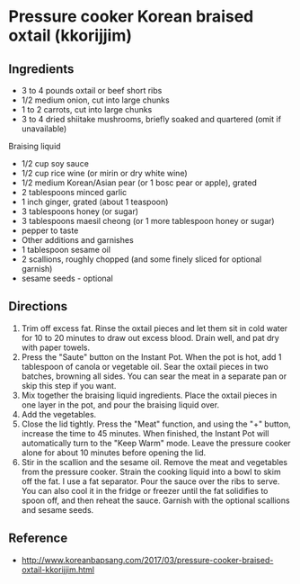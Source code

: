 # Pressure cooker Korean braised oxtail (kkorijjim)

## Ingredients

* 3 to 4 pounds oxtail or beef short ribs
* 1/2 medium onion, cut into large chunks
* 1 to 2 carrots, cut into large chunks
* 3 to 4 dried shiitake mushrooms, briefly soaked and quartered (omit if unavailable)

Braising liquid

* 1/2 cup soy sauce
* 1/2 cup rice wine (or mirin or dry white wine)
* 1/2 medium Korean/Asian pear (or 1 bosc pear or apple), grated
* 2 tablespoons minced garlic
* 1 inch ginger, grated (about 1 teaspoon)
* 3 tablespoons honey (or sugar)
* 3 tablespoons maesil cheong (or 1 more tablespoon honey or sugar)
* pepper to taste
* Other additions and garnishes
* 1 tablespoon sesame oil
* 2 scallions, roughly chopped (and some finely sliced for optional garnish)
* sesame seeds - optional

## Directions

1. Trim off excess fat. Rinse the oxtail pieces and let them sit in cold water for 10 to 20 minutes to draw out excess blood. Drain well, and pat dry with paper towels.
2. Press the "Saute" button on the Instant Pot. When the pot is hot, add 1 tablespoon of canola or vegetable oil. Sear the oxtail pieces in two batches, browning all sides. You can sear the meat in a separate pan or skip this step if you want.
3. Mix together the braising liquid ingredients. Place the oxtail pieces in one layer in the pot, and pour the braising liquid over.
4. Add the vegetables.
5. Close the lid tightly. Press the "Meat" function, and using the "+" button, increase the time to 45 minutes. When finished, the Instant Pot will automatically turn to the "Keep Warm" mode. Leave the pressure cooker alone for about 10 minutes before opening the lid.
6. Stir in the scallion and the sesame oil. Remove the meat and vegetables from the pressure cooker. Strain the cooking liquid into a bowl to skim off the fat. I use a fat separator. Pour the sauce over the ribs to serve. You can also cool it in the fridge or freezer until the fat solidifies to spoon off, and then reheat the sauce. Garnish with the optional scallions and sesame seeds.

## Reference

* <http://www.koreanbapsang.com/2017/03/pressure-cooker-braised-oxtail-kkorijjim.html>
